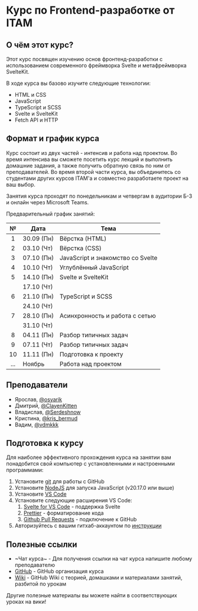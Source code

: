 # Курс по Frontend-разработке от ITAM

## О чём этот курс?

Этот курс посвящен изучению основ фронтенд-разработки с использованием современного фреймворка Svelte и метафреймворка SvelteKit.

В ходе курса вы базово изучите следующие технологии:

- HTML и CSS
- JavaScript
- TypeScript и SCSS
- Svelte и SvelteKit
- Fetch API и HTTP

## Формат и график курса

Курс состоит из двух частей - интенсив и работа над проектом. Во время интенсива вы сможете посетить курс лекций и выполнить домашние задания, а также получить обратную связь по ним от преподавателей. Во время второй части курса, вы объединитесь со студентами других курсов ITAM'а и совместно разработаете проект на ваш выбор.

Занятия курса проходят по понедельникам и четвергам в аудитории Б-3 и онлайн через Microsoft Teams.

Предварительный график занятий:

|  №  | Дата       | Тема                              |
| :-: | ---------- | --------------------------------- |
|  1  | 30.09 (Пн) | Вёрстка (HTML)                    |
|  2  | 03.10 (Чт) | Вёрстка (CSS)                     |
|  3  | 07.10 (Пн) | JavaScript и знакомство со Svelte |
|  4  | 10.10 (Чт) | Углублённый JavaScript            |
|  5  | 14.10 (Пн) | Svelte и SvelteKit                |
|     | 17.10 (Чт) |                                   |
|  6  | 21.10 (Пн) | TypeScript и SCSS                 |
|     | 24.10 (Чт) |                                   |
|  7  | 28.10 (Пн) | Асинхронность и работа с сетью    |
|     | 31.10 (Чт) |                                   |
|  8  | 04.11 (Пн) | Разбор типичных задач             |
|  9  | 07.11 (Чт) | Разбор типичных задач             |
| 10  | 11.11 (Пн) | Подготовка к проекту              |
| ... | Ноябрь     | Работа над проектом               |

## Преподаватели

- Ярослав, [@osyarik](https://t.me/osyarik)
- Дмитрий, [@ClayenKitten](https://t.me/ClayenKitten)
- Владислав, [@Serdeshnow](https://t.me/Serdeshnow)
- Кристина, [@kris_bermud](https://t.me/kris_bermud)
- Вадим, [@vdmkkk](https://t.me/vdmkkk)

## Подготовка к курсу

Для наиболее эффективного прохождения курса на занятии вам понадобится свой компьютер с установленными и настроенными программами:

1. Установите [git](https://git-scm.com/downloads/win) для работы с GitHub
2. Установите [NodeJS](https://nodejs.org/en/download/prebuilt-installer) для запуска JavaScript (v20.17.0 или выше)
3. Установите [VS Code](https://code.visualstudio.com/)
4. Установите следующие расширения VS Code:
   1. [Svelte for VS Code](https://marketplace.visualstudio.com/items?itemName=svelte.svelte-vscode) - поддержка Svelte
   2. [Prettier](https://marketplace.visualstudio.com/items?itemName=esbenp.prettier-vscode) - форматирование кода
   3. [Github Pull Requests](https://marketplace.visualstudio.com/items?itemName=GitHub.vscode-pull-request-github) - подключение к GitHub
5. Авторизуйтесь с вашим гитхаб-аккаунтом по [инструкции](https://code.visualstudio.com/docs/sourcecontrol/github)

## Полезные ссылки

- ~Чат курса~ - Для получения ссылки на чат курса напишите любому преподавателю
- [GitHub](https://github.com/ITAM-Frontend-Course-2024) - GitHub организация курса
- [Wiki](https://github.com/ITAM-Frontend-Course-2024/.github/wiki) - GitHub Wiki с теорией, домашками и материалами занятий, разбитой по урокам

Другие полезные материалы вы можете найти в соответствующих уроках на вики!
